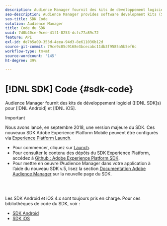 ```yaml
---
description: Audience Manager fournit des kits de développement logiciel (SDK) pour Android et iOS.
seo-description: Audience Manager provides software development kits (SDKs) for Android and iOS.
seo-title: SDK Code
solution: Audience Manager
title: Code du SDK
uuid: 7d0b40ce-9cee-41f1-8253-dcfc77a89c72
feature: API
exl-id: de7b5a09-353d-4eea-94d3-8e611036b12d
source-git-commit: 79ce9c05c9168e3bcecabc11db3f9585a5b5ef6c
workflow-type: tm+mt
source-wordcount: '145'
ht-degree: 39%

---
```


# [!DNL SDK] Code {#sdk-code}

Audience Manager fournit des kits de développement logiciel ([!DNL SDK]s) pour [!DNL Android] et [!DNL iOS].

>[!IMPORTANT]
>
>Nous avons lancé, en septembre 2018, une version majeure du SDK. Ces nouveaux SDK Adobe Experience Platform Mobile peuvent être configurés via [Experience Platform Launch](https://www.adobe.com/experience-platform/launch.html).

* Pour commencer, cliquez sur [Launch](https://launch.adobe.com/).
* Pour consulter le contenu des dépôts du SDK Experience Platform, accédez à [Github : Adobe Experience Platform SDK](https://github.com/Adobe-Marketing-Cloud/acp-sdks).
* Pour mettre en oeuvre l’Audience Manager dans votre application à l’aide du nouveau SDK v.5, lisez la section [Documentation Adobe Audience Manager](https://experienceleague.adobe.com/docs/experience-platform/destinations/catalog/data-management/aam-dil-extension.html?lang=en) sur la nouvelle page du SDK.

<br> 

Les SDK Android et iOS 4.x sont toujours pris en charge. Pour ces bibliothèques de code du SDK, voir :

* [SDK Android](https://experienceleague.adobe.com/docs/mobile-services/android/overview.html)
* [SDK iOS](https://experienceleague.adobe.com/docs/mobile-services/ios/overview.html)
